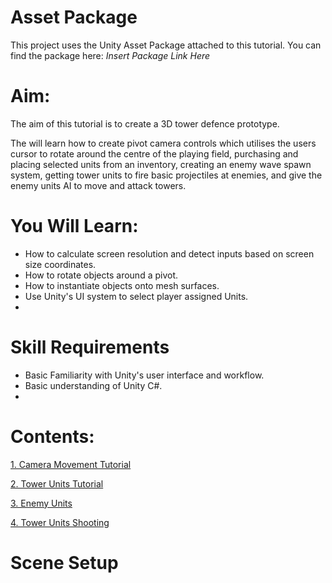 # Asset Package

This project uses the Unity Asset Package attached to this tutorial. You can find the package here: *Insert Package Link Here*

# Aim:
The aim of this tutorial is to create a 3D tower defence prototype.

The will learn how to create pivot camera controls which utilises the users cursor to rotate around the centre of the playing field, purchasing and placing selected units from an inventory, creating an enemy wave spawn system, getting tower units to fire basic projectiles at enemies, and give the enemy units AI to move and attack towers.

# You Will Learn:
- How to calculate screen resolution and detect inputs based on screen size coordinates.
- How to rotate objects around a pivot.
- How to instantiate objects onto mesh surfaces.
- Use Unity's UI system to select player assigned Units.
- 

# Skill Requirements
- Basic Familiarity with Unity's user interface and workflow.
- Basic understanding of Unity C#.
- 

# Contents:

[1. Camera Movement Tutorial](#1-Tutorial)

[2. Tower Units Tutorial](#2-Tutorial)

[3. Enemy Units](#3-Tutorial)

[4. Tower Units Shooting](#4-Tutorial)

# Scene Setup

